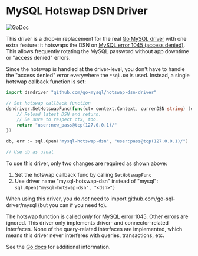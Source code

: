 # MySQL Hotswap DSN Driver

[![GoDoc](https://godoc.org/github.com/go-mysql/hotswap-dsn-driver?status.svg)](https://godoc.org/github.com/go-mysql/hotswap-dsn-driver)
  
This driver is a drop-in replacement for the real [Go MySQL driver](https://github.com/go-sql-driver/mysql) with one extra feature: it hotswaps the DSN on [MySQL error 1045 (access denied)](https://dev.mysql.com/doc/refman/8.0/en/server-error-reference.html#error_er_access_denied_error). This allows frequently rotating the MySQL password without app downtime or "access denied" errors.

Since the hotswap is handled at the driver-level, you don't have to handle the "access denied" error everywhere the `*sql.DB` is used. Instead, a single hotswap callback function is set:

```go
import dsndriver "github.com/go-mysql/hotswap-dsn-driver"

// Set hotswap callback function
dsndriver.SetHotswapFunc(func(ctx context.Context, currenDSN string) (oldDSN string) {
    // Reload latest DSN and return.
    // Be sure to respect ctx, too.
    return "user:new_pass@tcp(127.0.0.1)/"
})

db, err := sql.Open("mysql-hotswap-dsn", "user:pass@tcp(127.0.0.1)/")

// Use db as usual
```

To use this driver, only two changes are required as shown above:

1. Set the hotswap callback func by calling `SetHotswapFunc`
2. Use driver name "mysql-hotswap-dsn" instead of "mysql": `sql.Open("mysql-hotswap-dsn", "<dsn>")`

When using this driver, you do _not_ need to import github.com/go-sql-driver/mysql (but you can if you need to).

The hotswap function is called _only_ for MySQL error 1045. Other errors are ignored. This driver only implements driver- and connector-related interfaces. None of the query-related interfaces are implemented, which means this driver never interferes with queries, transactions, etc.

See the [Go docs](https://godoc.org/github.com/go-mysql/hotswap-dsn-driver) for additional information.
